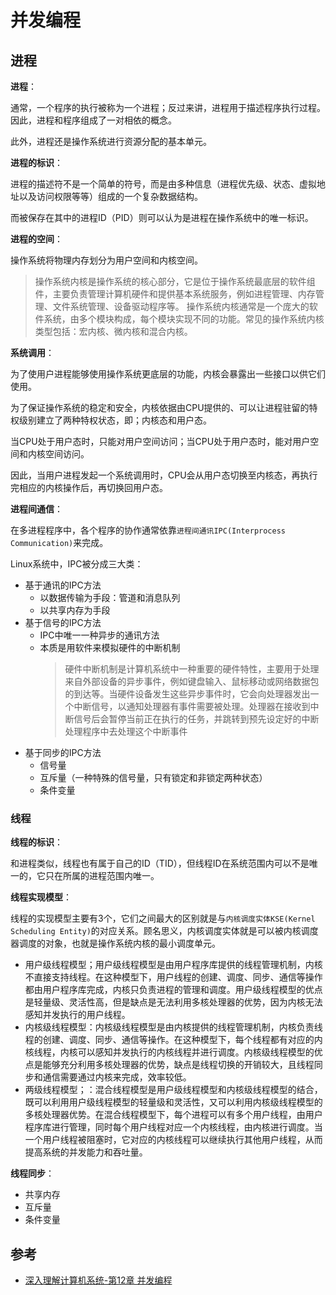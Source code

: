 # 并发编程

## 进程

**进程**：

通常，一个程序的执行被称为一个进程；反过来讲，进程用于描述程序执行过程。因此，进程和程序组成了一对相依的概念。

此外，进程还是操作系统进行资源分配的基本单元。

**进程的标识**：

进程的描述符不是一个简单的符号，而是由多种信息（进程优先级、状态、虚拟地址以及访问权限等等）组成的一个复杂数据结构。

而被保存在其中的进程ID（PID）则可以认为是进程在操作系统中的唯一标识。

**进程的空间**：

操作系统将物理内存划分为用户空间和内核空间。

> 操作系统内核是操作系统的核心部分，它是位于操作系统最底层的软件组件，主要负责管理计算机硬件和提供基本系统服务，例如进程管理、内存管理、文件系统管理、设备驱动程序等。
> 操作系统内核通常是一个庞大的软件系统，由多个模块构成，每个模块实现不同的功能。常见的操作系统内核类型包括：宏内核、微内核和混合内核。

**系统调用**：

为了使用户进程能够使用操作系统更底层的功能，内核会暴露出一些接口以供它们使用。

为了保证操作系统的稳定和安全，内核依据由CPU提供的、可以让进程驻留的特权级别建立了两种特权状态，即；内核态和用户态。

当CPU处于用户态时，只能对用户空间访问；当CPU处于用户态时，能对用户空间和内核空间访问。

因此，当用户进程发起一个系统调用时，CPU会从用户态切换至内核态，再执行完相应的内核操作后，再切换回用户态。

**进程间通信**：

在多进程程序中，各个程序的协作通常依靠`进程间通讯IPC(Interprocess Communication)`来完成。

Linux系统中，IPC被分成三大类：

- 基于通讯的IPC方法
  - 以数据传输为手段：管道和消息队列
  - 以共享内存为手段
- 基于信号的IPC方法
  - IPC中唯一一种异步的通讯方法
  - 本质是用软件来模拟硬件的中断机制
    > 硬件中断机制是计算机系统中一种重要的硬件特性，主要用于处理来自外部设备的异步事件，例如键盘输入、鼠标移动或网络数据包的到达等。当硬件设备发生这些异步事件时，它会向处理器发出一个中断信号，以通知处理器有事件需要被处理。处理器在接收到中断信号后会暂停当前正在执行的任务，并跳转到预先设定好的中断处理程序中去处理这个中断事件
- 基于同步的IPC方法
  - 信号量
  - 互斥量（一种特殊的信号量，只有锁定和非锁定两种状态）
  - 条件变量

### 线程

**线程的标识**：

和进程类似，线程也有属于自己的ID（TID），但线程ID在系统范围内可以不是唯一的，它只在所属的进程范围内唯一。

**线程实现模型**：

线程的实现模型主要有3个，它们之间最大的区别就是与`内核调度实体KSE(Kernel Scheduling Entity)`的对应关系。顾名思义，内核调度实体就是可以被内核调度器调度的对象，也就是操作系统内核的最小调度单元。

- 用户级线程模型；用户级线程模型是由用户程序库提供的线程管理机制，内核不直接支持线程。在这种模型下，用户线程的创建、调度、同步、通信等操作都由用户程序库完成，内核只负责进程的管理和调度。用户级线程模型的优点是轻量级、灵活性高，但是缺点是无法利用多核处理器的优势，因为内核无法感知并发执行的用户线程。
- 内核级线程模型：内核级线程模型是由内核提供的线程管理机制，内核负责线程的创建、调度、同步、通信等操作。在这种模型下，每个线程都有对应的内核线程，内核可以感知并发执行的内核线程并进行调度。内核级线程模型的优点是能够充分利用多核处理器的优势，缺点是线程切换的开销较大，且线程同步和通信需要通过内核来完成，效率较低。
- 两级线程模型；：混合线程模型是用户级线程模型和内核级线程模型的结合，既可以利用用户级线程模型的轻量级和灵活性，又可以利用内核级线程模型的多核处理器优势。在混合线程模型下，每个进程可以有多个用户线程，由用户程序库进行管理，同时每个用户线程对应一个内核线程，由内核进行调度。当一个用户线程被阻塞时，它对应的内核线程可以继续执行其他用户线程，从而提高系统的并发能力和吞吐量。

**线程同步**：

- 共享内存
- 互斥量
- 条件变量

## 参考

- [深入理解计算机系统-第12章 并发编程](https://hansimov.gitbook.io/csapp/)
